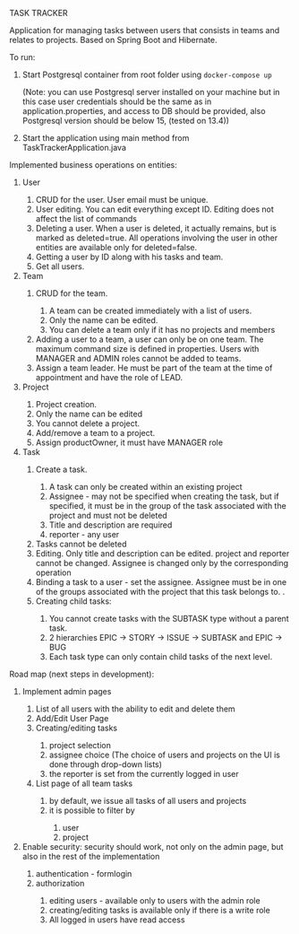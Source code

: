 TASK TRACKER

Application for managing tasks between users that consists in teams and relates to projects.
Based on Spring Boot and Hibernate.

To run:

1. Start Postgresql container from root folder using `docker-compose up`<p>
   (Note: you can use Postgresql server installed on your machine but in this case
   user credentials should be the same as in application.properties, and access to DB should be provided,
   also Postgresql version should be below 15, (tested on 13.4))
2. Start the application using main method from TaskTrackerApplication.java

Implemented business operations on entities:
<ol>
<li>User</li>
<ol>
<li>CRUD for the user. User email must be unique.</li>
<li>User editing. You can edit everything except ID. Editing does not affect the list of commands</li>
<li>Deleting a user. When a user is deleted, it actually remains, but is marked as deleted=true. All operations involving the user in other entities are available only for deleted=false.</li>
<li>Getting a user by ID along with his tasks and team.</li>
<li>Get all users.</li>
</ol>
<li>Team</li>
<ol>
<li>CRUD for the team.</li>
<ol>
<li>A team can be created immediately with a list of users.</li>
<li>Only the name can be edited.</li>
<li>You can delete a team only if it has no projects and members</li>
</ol>
<li>Adding a user to a team, a user can only be on one team. The maximum command size is defined in properties. Users with MANAGER and ADMIN roles cannot be added to teams.</li>
<li>Assign a team leader. He must be part of the team at the time of appointment and have the role of LEAD.</li>
</ol>
<li>Project</li>
<ol>
<li>Project creation.</li>
<li>Only the name can be edited</li>
<li>You cannot delete a project.</li>
<li>Add/remove a team to a project.</li>
<li>Assign productOwner, it must have MANAGER role</li>
</ol>
<li>Task</li>
<ol>
<li>Create a task.</li>
<ol>
<li>A task can only be created within an existing project</li>
<li>Assignee - may not be specified when creating the task, but if specified, it must be in the group of the task associated with the project and must not be deleted</li>
<li>Title and description are required</li>
<li>reporter - any user</li>
</ol>
<li>Tasks cannot be deleted</li>
<li>Editing. Only title and description can be edited. project and reporter cannot be changed. Assignee is changed only by the corresponding operation</li>
<li>Binding a task to a user - set the assignee. Assignee must be in one of the groups associated with the project that this task belongs to. .</li>
<li>Creating child tasks:</li>
<ol>
<li>You cannot create tasks with the SUBTASK type without a parent task.</li>
<li>2 hierarchies EPIC -> STORY -> ISSUE -> SUBTASK and EPIC -> BUG</li>
<li>Each task type can only contain child tasks of the next level.</li>
</ol>
</ol>
</ol>

Road map (next steps in development):
<ol>
<li> Implement admin pages</li>
<ol>
<li>List of all users with the ability to edit and delete them</li>
<li>Add/Edit User Page</li>
<li>Creating/editing tasks</li>
<ol>
<li>project selection</li>
<li>assignee choice (The choice of users and projects on the UI is done through drop-down lists)</li>
<li>the reporter is set from the currently logged in user</li>
</ol>
<li>List page of all team tasks</li>
<ol>
<li>by default, we issue all tasks of all users and projects</li>
<li>it is possible to filter by</li>
<ol>
<li>user</li>
<li>project</li>
</ol>
</ol>
</ol>
<li> Enable security: security should work, not only on the admin page, but also in the rest of the implementation</li>
<ol>
<li>authentication - formlogin</li>
<li>authorization</li>
<ol>
<li>editing users - available only to users with the admin role</li>
<li>creating/editing tasks is available only if there is a write role</li>
<li>All logged in users have read access</li>
</ol>
</ol>
</ol>
